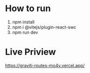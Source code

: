 # How to run 
1. npm install
2. npm i @vitejs/plugin-react-swc
3. npm run dev

# Live Priview
https://graviti-routes-mo4v.vercel.app/
